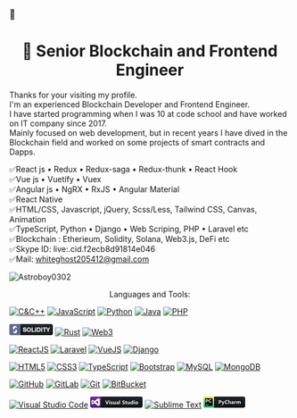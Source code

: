 ### 👋

<h1 align="center">👋 Senior Blockchain and Frontend Engineer</h1>

Thanks for your visiting my profile.<br />
I'm an experienced Blockchain Developer and Frontend Engineer.<br />
I have started programming when I was 10 at code school and have worked on IT company since 2017.<br />
Mainly focused on web development, but in recent years I have dived in the Blockchain field and worked on some projects of smart contracts and Dapps.<br />

✅React js • Redux • Redux-saga • Redux-thunk • React Hook<br />
✅Vue js • Vuetify • Vuex<br />
✅Angular js • NgRX • RxJS • Angular Material<br />
✅React Native<br />
✅HTML/CSS, Javascript, jQuery, Scss/Less, Tailwind CSS, Canvas, Animation<br />
✅TypeScript, Python • Django • Web Scriping, PHP • Laravel etc<br />
✅Blockchain : Etherieum, Solidity, Solana, Web3.js, DeFi etc<br />
✅Skype ID: live:.cid.f2ecb8d91814e046<br />
✅Mail: whiteghost205412@gmail.com<br />

<p align="left"> <img src="https://komarev.com/ghpvc/?username=Acetobi0302&label=Profile%20views&color=0e75b6&style=flat" alt="Astroboy0302" /> </p>
<p align="center" style = "size:16px;">
 Languages and Tools:

[![C&C++](https://img.shields.io/badge/-C%20&%20C++-659ad2?style=flat&logo=c%2B%2B&logoColor=ffffff&link=https://github.com/msilucifer/)](https://github.com/astrotoby0302/)
[![JavaScript](https://img.shields.io/badge/-JavaScript-black?style=flat&logo=javascript&link=https://github.com/msilucifer/)](https://github.com/astrotoby0302/)
[![Python](https://img.shields.io/badge/-Python-black?style=flat&logo=python&link=https://github.com/msilucifer/)](https://github.com/astrotoby0302/)
[![Java](https://img.shields.io/badge/Java-orange?style=flat&logo=java&logoColor=white&link=https://github.com/msilucifer/)](https://github.com/astrotoby0302/)
[![PHP](https://img.shields.io/badge/-PHP-777BB4?style=flat&logo=php&link=https://github.com/msilucifer/)](https://github.com/astrotoby0302/)

[![Solidity](https://github.com/msilucifer/msilucifer/blob/master/solidity.png)](https://github.com/astrotoby0302/)
[![Rust](https://img.shields.io/badge/Rust-black?style=flat&logo=rust&logoColor=white&link=https://github.com/msilucifer/)](https://github.com/astrotoby0302/)
[![Web3](https://img.shields.io/badge/-Web3-00ADD8?style=flat&logo=go&logoColor=white&link=https://github.com/msilucifer/)](https://github.com/astrotoby0302/)

[![ReactJS](https://img.shields.io/badge/-ReactJS-61DAFB?style=flat&logo=react&logoColor=white&link=https://github.com/msilucifer/)](https://github.com/astrotoby0302/) 
[![Laravel](https://img.shields.io/badge/-Laravel-DD0031?style=flat&logo=angular&logoColor=white&link=https://github.com/msilucifer/)](https://github.com/astrotoby0302/) 
[![VueJS](https://img.shields.io/badge/VueJS-41B883??style=flat&logo=vue.js&logoColor=white&link=https://github.com/msilucifer/)](https://github.com/astrotoby0302/) 
[![Django](https://img.shields.io/badge/-django-black?style=flat&logo=django)](https://github.com/astrotoby0302/)

[![HTML5](https://img.shields.io/badge/-HTML5-E34F26?style=flat&logo=html5&logoColor=white&link=https://github.com/msilucifer/)](https://github.com/astrotoby0302/) 
[![CSS3](https://img.shields.io/badge/-CSS3-1572B6?style=flat&logo=css3&link=https://github.com/msilucifer/)](https://github.com/astrotoby0302/) 
[![TypeScript](https://img.shields.io/badge/TypeScript-black?style=flat&logo=typescript&link=https://github.com/msilucifer/)](https://github.com/astrotoby0302/)
[![Bootstrap](https://img.shields.io/badge/-Bootstrap-563D7C?style=flat&logo=bootstrap&link=https://github.com/msilucifer/)](https://github.com/astrotoby0302/)
[![MySQL](https://img.shields.io/badge/-MySQL-black?style=flat&logo=mysql&link=https://github.com/msilucifer/)](https://github.com/astrotoby0302/)
[![MongoDB](https://img.shields.io/badge/-MongoDB-DDE072?style=flat&logo=mongodb&link=https://github.com/msilucifer/)](https://github.com/astrotoby0302/)

[![GitHub](https://img.shields.io/badge/-GitHub-181717?style=flat&logo=github&link=https://github.com/msilucifer/)](https://github.com/astrotoby0302/)
[![GitLab](https://img.shields.io/badge/-GitLab-FCA121?style=flat&logo=gitlab&link=https://github.com/msilucifer/)](https://github.com/astrotoby0302/)
[![Git](https://img.shields.io/badge/-Git-black?style=flat&logo=git&link=https://github.com/msilucifer/)](https://github.com/msilucifer/) 
[![BitBucket](https://img.shields.io/badge/Bitbucket-330F63?style=flat&logo=bitbucket&link=https://github.com/msilucifer/)](https://github.com/astrotoby0302/)

[![Visual Studio Code](https://img.shields.io/badge/-VSCode-444444?style=flat&logo=visual-studio-code&logoColor=007ACC)](https://github.com/astrotoby0302/)
[![Visual Studio](https://github.com/SvenCelin/SvenCelin/blob/master/Badges/visualstudio.png)](https://github.com/astrotoby0302/)
[![Sublime Text](http://img.shields.io/badge/-Sublime%20Text-3C4858?style=flat&logo=sublime-text)](https://github.com/astrotoby0302/)
[![PyCharm](https://github.com/SvenCelin/SvenCelin/blob/master/Badges/pycharm.png)](https://github.com/astrotoby0302/)
<br />

